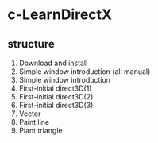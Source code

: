 # c-LearnDirectX

## structure
1. Download and install
2. Simple window introduction (all manual)
3. Simple window introduction
4. First-initial direct3D(1)
5. First-initial direct3D(2)
6. First-initial direct3D(3)
7. Vector
8. Paint line
9. Piant triangle